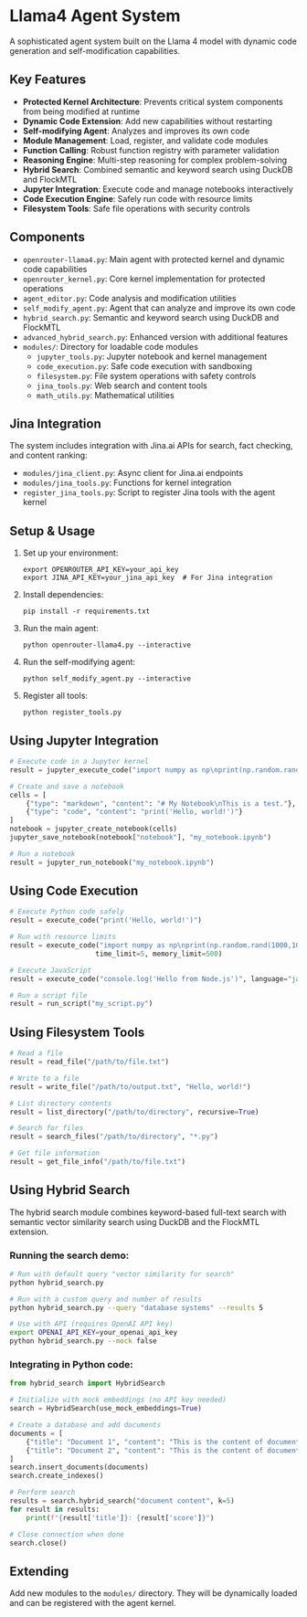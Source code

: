 # Llama4 Agent System

A sophisticated agent system built on the Llama 4 model with dynamic code generation and self-modification capabilities.

## Key Features

- **Protected Kernel Architecture**: Prevents critical system components from being modified at runtime
- **Dynamic Code Extension**: Add new capabilities without restarting
- **Self-modifying Agent**: Analyzes and improves its own code
- **Module Management**: Load, register, and validate code modules
- **Function Calling**: Robust function registry with parameter validation
- **Reasoning Engine**: Multi-step reasoning for complex problem-solving
- **Hybrid Search**: Combined semantic and keyword search using DuckDB and FlockMTL
- **Jupyter Integration**: Execute code and manage notebooks interactively
- **Code Execution Engine**: Safely run code with resource limits
- **Filesystem Tools**: Safe file operations with security controls

## Components

- `openrouter-llama4.py`: Main agent with protected kernel and dynamic code capabilities
- `openrouter_kernel.py`: Core kernel implementation for protected operations
- `agent_editor.py`: Code analysis and modification utilities
- `self_modify_agent.py`: Agent that can analyze and improve its own code
- `hybrid_search.py`: Semantic and keyword search using DuckDB and FlockMTL
- `advanced_hybrid_search.py`: Enhanced version with additional features
- `modules/`: Directory for loadable code modules
  - `jupyter_tools.py`: Jupyter notebook and kernel management
  - `code_execution.py`: Safe code execution with sandboxing
  - `filesystem.py`: File system operations with safety controls
  - `jina_tools.py`: Web search and content tools
  - `math_utils.py`: Mathematical utilities

## Jina Integration

The system includes integration with Jina.ai APIs for search, fact checking, and content ranking:

- `modules/jina_client.py`: Async client for Jina.ai endpoints
- `modules/jina_tools.py`: Functions for kernel integration
- `register_jina_tools.py`: Script to register Jina tools with the agent kernel

## Setup & Usage

1. Set up your environment:
   ```
   export OPENROUTER_API_KEY=your_api_key
   export JINA_API_KEY=your_jina_api_key  # For Jina integration
   ```

2. Install dependencies:
   ```
   pip install -r requirements.txt
   ```

3. Run the main agent:
   ```
   python openrouter-llama4.py --interactive
   ```

4. Run the self-modifying agent:
   ```
   python self_modify_agent.py --interactive
   ```

5. Register all tools:
   ```
   python register_tools.py
   ```

## Using Jupyter Integration

```python
# Execute code in a Jupyter kernel
result = jupyter_execute_code("import numpy as np\nprint(np.random.rand(3,3))")

# Create and save a notebook
cells = [
    {"type": "markdown", "content": "# My Notebook\nThis is a test."},
    {"type": "code", "content": "print('Hello, world!')"}
]
notebook = jupyter_create_notebook(cells)
jupyter_save_notebook(notebook["notebook"], "my_notebook.ipynb")

# Run a notebook
result = jupyter_run_notebook("my_notebook.ipynb")
```

## Using Code Execution

```python
# Execute Python code safely
result = execute_code("print('Hello, world!')")

# Run with resource limits
result = execute_code("import numpy as np\nprint(np.random.rand(1000,1000))", 
                     time_limit=5, memory_limit=500)

# Execute JavaScript
result = execute_code("console.log('Hello from Node.js')", language="javascript")

# Run a script file
result = run_script("my_script.py")
```

## Using Filesystem Tools

```python
# Read a file
result = read_file("/path/to/file.txt")

# Write to a file
result = write_file("/path/to/output.txt", "Hello, world!")

# List directory contents
result = list_directory("/path/to/directory", recursive=True)

# Search for files
result = search_files("/path/to/directory", "*.py")

# Get file information
result = get_file_info("/path/to/file.txt")
```

## Using Hybrid Search

The hybrid search module combines keyword-based full-text search with semantic vector similarity search using DuckDB and the FlockMTL extension.

### Running the search demo:

```bash
# Run with default query "vector similarity for search"
python hybrid_search.py

# Run with a custom query and number of results
python hybrid_search.py --query "database systems" --results 5

# Use with API (requires OpenAI API key)
export OPENAI_API_KEY=your_openai_api_key
python hybrid_search.py --mock false
```

### Integrating in Python code:

```python
from hybrid_search import HybridSearch

# Initialize with mock embeddings (no API key needed)
search = HybridSearch(use_mock_embeddings=True)

# Create a database and add documents
documents = [
    {"title": "Document 1", "content": "This is the content of document 1."},
    {"title": "Document 2", "content": "This is the content of document 2."}
]
search.insert_documents(documents)
search.create_indexes()

# Perform search
results = search.hybrid_search("document content", k=5)
for result in results:
    print(f"{result['title']}: {result['score']}")

# Close connection when done
search.close()
```

## Extending

Add new modules to the `modules/` directory. They will be dynamically loaded and can be registered with the agent kernel.